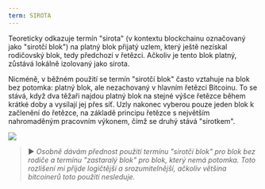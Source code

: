 ```yaml
---
term: SIROTA
---
```


Teoreticky odkazuje termín "sirota" (v kontextu blockchainu označovaný jako "sirotčí blok") na platný blok přijatý uzlem, který ještě nezískal rodičovský blok, tedy předchozí v řetězci. Ačkoliv je tento blok platný, zůstává lokálně izolovaný jako sirota.

Nicméně, v běžném použití se termín "sirotčí blok" často vztahuje na blok bez potomka: platný blok, ale nezachovaný v hlavním řetězci Bitcoinu. To se stává, když dva těžaři najdou platný blok na stejné výšce řetězce během krátké doby a vysílají jej přes síť. Uzly nakonec vyberou pouze jeden blok k začlenění do řetězce, na základě principu řetězce s největším nahromaděným pracovním výkonem, čímž se druhý stává "sirotkem".

![](../../dictionnaire/assets/9.png)

> ► *Osobně dávám přednost použití termínu "sirotčí blok" pro blok bez rodiče a termínu "zastaralý blok" pro blok, který nemá potomka. Toto rozlišení mi přijde logičtější a srozumitelnější, ačkoliv většina bitcoinerů toto použití nesleduje.*